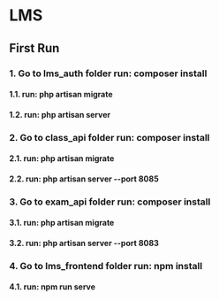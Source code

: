 # LMS

## First Run

### 1. Go to lms_auth folder run: composer install
#### 1.1. run: php artisan migrate
#### 1.2. run: php artisan server

### 2. Go to class_api folder run: composer install
#### 2.1. run: php artisan migrate
#### 2.2. run: php artisan server --port 8085

### 3. Go to exam_api folder run: composer install
#### 3.1. run: php artisan migrate
#### 3.2. run: php artisan server --port 8083


### 4. Go to lms_frontend folder run: npm install
#### 4.1. run: npm run serve
